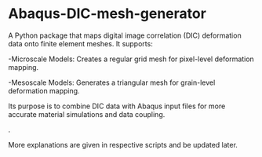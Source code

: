 # Abaqus-DIC-mesh-generator
A Python package that maps digital image correlation (DIC) deformation data onto finite element meshes. It supports:

-Microscale Models: Creates a regular grid mesh for pixel-level deformation mapping.

-Mesoscale Models: Generates a triangular mesh for grain-level deformation mapping.

Its purpose is to combine DIC data with Abaqus input files for more accurate material simulations and data coupling.

.

More explanations are given in respective scripts and be updated later.
